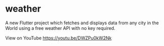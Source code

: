 # weather

A new Flutter project which fetches and displays data from any city in the World using a free weather API with no key required.

View on YouTube
https://youtu.be/DWZPu0kW2Nk
